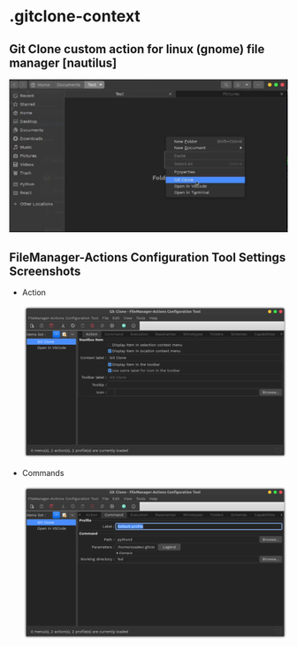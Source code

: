 # .gitclone-context

## Git Clone custom action for linux (gnome) file manager [nautilus]

![usage](https://raw.githubusercontent.com/ssadev/.gitclone-context/master/FileManager-Actions%20Configuration%20Tool%20Screenshots/usage.png?token=AKCKOPNFVTM6RX7XOZ74AHTBUD3TU)

## FileManager-Actions Configuration Tool Settings Screenshots

- Action

  ![action](https://raw.githubusercontent.com/ssadev/.gitclone-context/master/FileManager-Actions%20Configuration%20Tool%20Screenshots/action.png?token=AKCKOPPMSVNGLLG3MYMNHILBUD3Q2)

- Commands

  ![commands](https://raw.githubusercontent.com/ssadev/.gitclone-context/master/FileManager-Actions%20Configuration%20Tool%20Screenshots/command.png?token=AKCKOPJEH4AMJZG3FRIDKT3BUD3PM)
